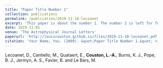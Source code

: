 ```yaml
---
title: "Paper Title Number 1"
collection: publications
permalink: /publication/2019-11-18-lecoanet
excerpt: 'This paper is about the number 1. The number 2 is left for future work.'
date: 2019-11-01
venue: 'The Astrophysical Journal Letters'
paperurl: 'http://louiscouston.github.io/files/2019-11-18-lecoanet.pdf'
citation: 'Your Name, You. (2009). &quot;Paper Title Number 1.&quot; <i>Journal 1</i>. 1(1).'
---
```

Lecoanet, D., Cantiello, M., Quataert, E., **Couston, L.-A.**, Burns, K. J., Pope, B. J., Jermyn, A. S., Favier, B. and Le Bars, M.
